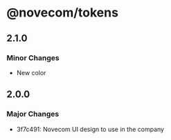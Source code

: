 # @novecom/tokens

## 2.1.0

### Minor Changes

- New color

## 2.0.0

### Major Changes

- 3f7c491: Novecom UI design to use in the company
